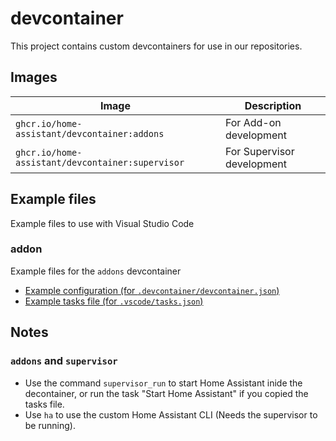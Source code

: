 # devcontainer

This project contains custom devcontainers for use in our repositories.


## Images

Image | Description
-- | --
`ghcr.io/home-assistant/devcontainer:addons` | For Add-on development
`ghcr.io/home-assistant/devcontainer:supervisor` | For Supervisor development

 

## Example files

Example files to use with Visual Studio Code 

### addon

Example files for the `addons` devcontainer

- [Example configuration (for `.devcontainer/devcontainer.json`)](./addons/devcontainer.json)
- [Example tasks file (for `.vscode/tasks.json`)](./addons/tasks.json)



## Notes

### `addons` and `supervisor`

- Use the command `supervisor_run` to start Home Assistant inide the decontainer, or run the task "Start Home Assistant" if you copied the tasks file.
- Use `ha` to use the custom Home Assistant CLI (Needs the supervisor to be running).

